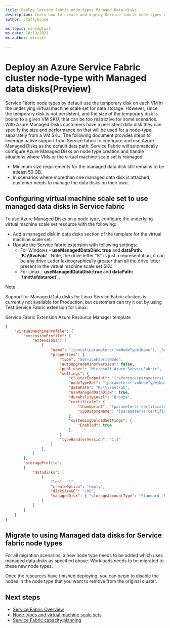 ```yaml
---
title: Deploy Service fabric node-types Managed Data disks
description: Learn how to create and deploy Service fabric node-types with attached Managed data disks
author: craftyhouse

ms.topic: conceptual
ms.date: 10/19/2021
ms.author: micraft

---
```


# Deploy an Azure Service Fabric cluster node-type with Managed data disks(Preview)

Service Fabric node types by default use the temporary disk on each VM in the underlying virtual machine scale set for data storage. However, since the temporary disk is not persistent, and the size of the temporary disk is bound to a given VM SKU, that can be too restrictive for some scenarios. With Azure Managed Disks customers have a persistent data disk they can specify the size and performance on that will be used for a node-type, separately from a VM SKU. The following document provides steps to leverage native support from Service fabric to configure and use Azure Managed Disks as the default data path. Service Fabric will automatically configure Azure Managed Disks on node type creation and handle situations where VMs or the virtual machine scale set is reimaged.

* Minimum size requirements for the managed data disk still remains to be atleast 50 GB.
* In scenarios where more than one managed data disk is attached, customer needs to manage the data disks on their own.

## Configuring virtual machine scale set to use managed data disks in Service fabric
To use Azure Managed Disks on a node type, configure the underlying virtual machine scale set resource with the following:

* Add a managed disk in data disks section of the template for the virtual machine scale set. 
* Update the Service fabric extension with following settings: 
    * For Windows - **useManagedDataDisk: true** and **dataPath: 'K:\\\\SvcFab'** .  Note, the drive letter "K" is just a representation, it can be any drive Letter lexicographically greater than all the drive letter present in the virtual machine scale set SKU.
    * For Linux - **useManagedDataDisk:true** and **dataPath: '\mnt\sfdataroot'** .

>[!NOTE]
> Support for Managed Data disks for Linux Service Fabric clusters is currently not available for Production, but customers can try it out by using Test Service Fabric extension for Linux.

Service Fabric Extension Azure Resource Manager template
```json
{
    "virtualMachineProfile": {
        "extensionProfile": {
            "extensions": [
                {
                    "name": "[concat(parameters('vmNodeType1Name'),'_ServiceFabricNode')]",
                    "properties": {
                        "type": "ServiceFabricNode",
                        "autoUpgradeMinorVersion": false,
                        "publisher": "Microsoft.Azure.ServiceFabric",
                        "settings": {
                            "clusterEndpoint": "[reference(parameters('clusterName')).clusterEndpoint]",
                            "nodeTypeRef": "[parameters('vmNodeType1Name')]",
                            "dataPath": "K:\\\\SvcFab",
                            "useManagedDataDisk": true,
                            "durabilityLevel": "Bronze",
                            "certificate": {
                                "thumbprint": "[parameters('certificateThumbprint')]",
                                "x509StoreName": "[parameters('certificateStoreValue')]"
                            },
                            "systemLogUploadSettings": {
                                "Enabled": true
                            },
                        },
                        "typeHandlerVersion": "1.1"
                    }
                },
            ]
        },
        "storageProfile": 
        {
            "datadisks": [
                {
                    "lun": "1",
                    "createOption": "empty",
                    "diskSizeGB": "100",
                    "managedDisk": { "storageAccountType": "Standard_LRS" }
                }
            ]
        }
    }
}
```

## Migrate to using Managed data disks for Service fabric node types
For all migration scenarios, a new node type needs to be added which uses managed data disks as specified above. Workloads needs to be migrated to these new node types.

Once the resources have finished deploying, you can begin to disable the nodes in the node type that you want to remove from the original cluster.

## Next steps 
* [Service Fabric Overview](service-fabric-reliable-services-introduction.md)
* [Node types and virtual machine scale sets](service-fabric-cluster-nodetypes.md)
* [Service Fabric capacity planning](service-fabric-best-practices-capacity-scaling.md)
